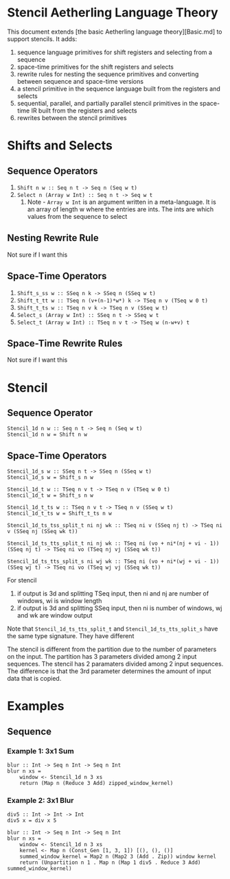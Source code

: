 # Stencil Aetherling Language Theory
This document extends [the basic Aetherling language theory][Basic.md] to support stencils.
It adds:
1. sequence language primitives for shift registers and selecting from a sequence
1. space-time primitives for the shift registers and selects
1. rewrite rules for nesting the sequence primitives and converting between sequence and space-time versions
1. a stencil primitive in the sequence language built from the registers and selects
1. sequential, parallel, and partially parallel stencil primitives in the
   space-time IR built from the registers and selects
1. rewrites between the stencil primitives


# Shifts and Selects
## Sequence Operators
1. `Shift n w :: Seq n t -> Seq n (Seq w t)`
1. `Select n (Array w Int) :: Seq n t -> Seq w t`
    1. Note - `Array w Int` is an argument written in a meta-language. It is an
       array of length w where the entries are ints. The ints are which values from the sequence to select

## Nesting Rewrite Rule
Not sure if I want this

## Space-Time Operators
1. `Shift_s_ss w :: SSeq n k -> SSeq n (SSeq w t)`
1. `Shift_t_tt w :: TSeq n (v+(n-1)*w*) k -> TSeq n v (TSeq w 0 t)`
1. `Shift_t_ts w :: TSeq n v k -> TSeq n v (SSeq w t)`
1. `Select_s (Array w Int) :: SSeq n t -> SSeq w t`
1. `Select_t (Array w Int) :: TSeq n v t -> TSeq w (n-w+v) t`

## Space-Time Rewrite Rules
Not sure if I want this

# Stencil
## Sequence Operator
```
Stencil_1d n w :: Seq n t -> Seq n (Seq w t)
Stencil_1d n w = Shift n w 
```

## Space-Time Operators
```
Stencil_1d_s w :: SSeq n t -> SSeq n (SSeq w t)
Stencil_1d_s w = Shift_s n w 

Stencil_1d_t w :: TSeq n v t -> TSeq n v (TSeq w 0 t)
Stencil_1d_t w = Shift_s n w 

Stencil_1d_t_ts w :: TSeq n v t -> TSeq n v (SSeq w t)
Stencil_1d_t_ts w = Shift_t_ts n w

Stencil_1d_ts_tss_split_t ni nj wk :: TSeq ni v (SSeq nj t) -> TSeq ni v (SSeq nj (SSeq wk t))

Stencil_1d_ts_tts_split_t ni nj wk :: TSeq ni (vo + ni*(nj + vi - 1)) (SSeq nj t) -> TSeq ni vo (TSeq nj vj (SSeq wk t))

Stencil_1d_ts_tts_split_s ni wj wk :: TSeq ni (vo + ni*(wj + vi - 1)) (SSeq wj t) -> TSeq ni vo (TSeq wj vj (SSeq wk t))

```

For stencil 
1. if output is 3d and splitting TSeq input, then ni and nj are number of
   windows, wi is window length
1. if output is 3d and splitting SSeq input, then ni is number of windows, wj
   and wk are window output

Note that `Stencil_1d_ts_tts_split_t` and `Stencil_1d_ts_tts_split_s` have the same type signature. They have different 
   
The stencil is different from the partition due to the number of parameters on
the input. The partition has 3 parameters divided among 2 input sequences. The
stencil has 2 paramaters divided among 2 input sequences. The difference is that
the 3rd parameter determines the amount of input data that is copied.

# Examples

## Sequence

### Example 1: 3x1 Sum
```
blur :: Int -> Seq n Int -> Seq n Int
blur n xs = 
    window <- Stencil_1d n 3 xs
    return (Map n (Reduce 3 Add) zipped_window_kernel)
```

### Example 2: 3x1 Blur
```
div5 :: Int -> Int -> Int
div5 x = div x 5

blur :: Int -> Seq n Int -> Seq n Int
blur n xs = 
    window <- Stencil_1d n 3 xs
    kernel <- Map n (Const_Gen [1, 3, 1]) [(), (), ()]
    summed_window_kernel = Map2 n (Map2 3 (Add . Zip)) window kernel
    return (Unpartition n 1 . Map n (Map 1 div5 . Reduce 3 Add) summed_window_kernel)
```
